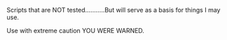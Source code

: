 Scripts that are NOT tested...........But will serve as a basis for things I may use.

Use with extreme caution
YOU WERE WARNED.
